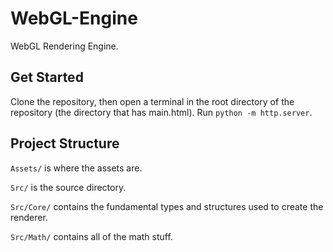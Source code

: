 # WebGL-Engine
WebGL Rendering Engine.

## Get Started
Clone the repository, then open a terminal in the root directory of the repository (the directory that has main.html). Run `python -m http.server`.

## Project Structure
`Assets/` is where the assets are.

`Src/` is the source directory.

`Src/Core/` contains the fundamental types and structures used to create the renderer.

`Src/Math/` contains all of the math stuff.
